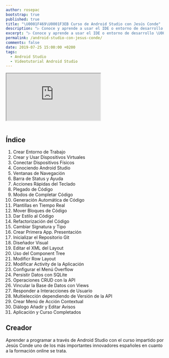 ```yaml
---
author: rosepac
bootstrap: true
published: true
title: "\U0001F469‍\U0001F3EB Curso de Android Studio con Jesús Conde"
description: "▷ Conoce y aprende a usar el IDE o entorno de desarrollo \U0001F4F2 Android Studio con este curso online del formador \U0001F468‍\U0001F3EB Jesús Conde"
excerpt: "▷ Conoce y aprende a usar el IDE o entorno de desarrollo \U0001F4F2 Android Studio con este curso online del formador \U0001F468‍\U0001F3EB Jesús Conde"
permalink: /android-studio-con-jesus-conde/
comments: false
date: 2019-07-25 15:00:00 +0200
tags:
  - Android Studio
  - Videotutorial Android Studio
---
```


<div class="embed-responsive embed-responsive-16by9">
  <iframe class="embed-responsive-item" src="https://www.youtube-nocookie.com/embed/videoseries?list=PLTlBeKQnFKtIU7Ap4jNX513lI1bC9m01X" allowfullscreen></iframe>
</div><br/>

## Índice

1. Crear Entorno de Trabajo
2. Crear y Usar Dispositivos Virtuales
3. Conectar Dispositivos F&iacute;sicos
4. Conociendo Android Studio
5. Ventanas de Navegación
6. Barra de Status y Ayuda
7. Acciones Rápidas del Teclado
8. Plegado de Código
9. Modos de Completar Código
10. Generación Automática de Código
11. Plantillas en Tiempo Real
12. Mover Bloques de Código
13. Dar Estilo al Código
14. Refactorización del Código
15. Cambiar Signatura y Tipo
16. Crear Primera App. Presentación
17. Inicializar el Repositorio Git
18. Diseñador Visual
19. Editar el XML del Layout
20. Uso del Component Tree
21. Modificr Row Layout
22. Modificar Activity de la Aplicación
23. Configurar el Menú Overflow
24. Persistir Datos con SQLite
25. Operaciones CRUD con la API
26. Vincular la Base de Datos con Views
27. Responder a Interacciones de Usuario
28. Multielección dependiendo de Versión de la API
29. Crear Menú de Acción Contextual
30. Diálogo Añadir y Editar Avisos
31. Aplicación y Curso Completados

## Creador

Aprender a programar a través de Android Studio con el curso impartido por Jesús Conde uno de los más importantes innovadores españoles en cuanto a la formación online se trata.